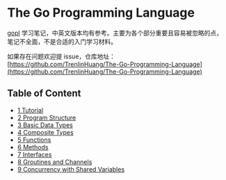 # The Go Programming Language

[gopl](http://www.gopl.io/) 学习笔记，中英文版本均有参考。主要为各个部分重要且容易被忽略的点，笔记不全面，不是合适的入门学习材料。

如果存在问题欢迎提 issue，仓库地址：[https://github.com/TrenlinHuang/The-Go-Programming-Language](https://github.com/TrenlinHuang/The-Go-Programming-Language)
## Table of Content
* [1 Tutorial](1-tutorial.md)
* [2 Program Structure](2-program-structure.md)
* [3 Basic Data Types](3-basic-data-types.md)
* [4 Composite Types](4-composite-types.md)
* [5 Functions](5-functions.md)
* [6 Methods](6-methods.md)
* [7 Interfaces](7-interfaces.md)
* [8 Groutines and Channels](8-groutines-and-channels.md)
* [9 Concurrency with Shared Variables](9-concurrency-with-shared-variables.md)
